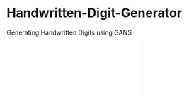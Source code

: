 # Handwritten-Digit-Generator
Generating Handwritten Digits using GANS
![Handwritten-Digit-Generator]([Handwritten-Digit-Generator.html)

